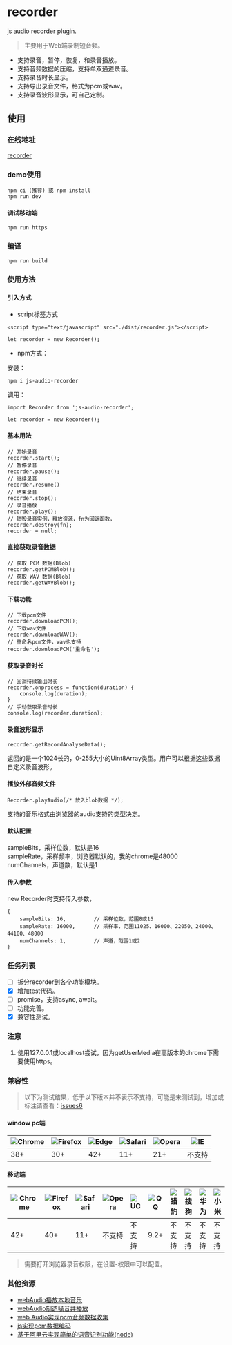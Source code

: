 # recorder
js audio recorder plugin.

> 主要用于Web端录制短音频。

+ 支持录音，暂停，恢复，和录音播放。
+ 支持音频数据的压缩，支持单双通道录音。
+ 支持录音时长显示。
+ 支持导出录音文件，格式为pcm或wav。
+ 支持录音波形显示，可自己定制。

## 使用
### 在线地址
[recorder](https://www.zhuyuntao.com/2019/06/18/recorder/)

### demo使用
```
npm ci (推荐) 或 npm install
npm run dev
```

#### 调试移动端
```
npm run https
```

### 编译
```
npm run build
```

### 使用方法
#### 引入方式
+ script标签方式

```
<script type="text/javascript" src="./dist/recorder.js"></script>

let recorder = new Recorder();
```
+ npm方式：

安装：
```
npm i js-audio-recorder
```
调用：
```
import Recorder from 'js-audio-recorder';

let recorder = new Recorder();
```

#### 基本用法
```
// 开始录音
recorder.start();
// 暂停录音
recorder.pause();
// 继续录音
recorder.resume()
// 结束录音
recorder.stop();
// 录音播放
recorder.play();
// 销毁录音实例，释放资源，fn为回调函数，
recorder.destroy(fn);
recorder = null;
```

#### 直接获取录音数据
```
// 获取 PCM 数据(Blob)
recorder.getPCMBlob();
// 获取 WAV 数据(Blob)
recorder.getWAVBlob();
```

#### 下载功能
```
// 下载pcm文件
recorder.downloadPCM();
// 下载wav文件
recorder.downloadWAV();
// 重命名pcm文件，wav也支持
recorder.downloadPCM('重命名');
```

#### 获取录音时长
```
// 回调持续输出时长
recorder.onprocess = function(duration) {
    console.log(duration);
}
// 手动获取录音时长
console.log(recorder.duration);
```

#### 录音波形显示
```
recorder.getRecordAnalyseData();
```
返回的是一个1024长的，0-255大小的Uint8Array类型。用户可以根据这些数据自定义录音波形。

#### 播放外部音频文件
```
Recorder.playAudio(/* 放入blob数据 */);
```
支持的音乐格式由浏览器的audio支持的类型决定。

#### 默认配置
sampleBits，采样位数，默认是16  
sampleRate，采样频率，浏览器默认的，我的chrome是48000  
numChannels，声道数，默认是1  

#### 传入参数
new Recorder时支持传入参数，
```
{
    sampleBits: 16,         // 采样位数，范围8或16
    sampleRate: 16000,      // 采样率，范围11025、16000、22050、24000、44100、48000
    numChannels: 1,         // 声道，范围1或2
}
```

### 任务列表
- [ ] 拆分recorder到各个功能模块。
- [x] 增加test代码。
- [ ] promise，支持async, await。
- [ ] 功能完善。
- [x] 兼容性测试。

### 注意

1. 使用127.0.0.1或localhost尝试，因为getUserMedia在高版本的chrome下需要使用https。

### 兼容性

> 以下为测试结果，低于以下版本并不表示不支持，可能是未测试到，增加或标注请查看：[issues6](https://github.com/2fps/recorder/issues/6)

#### window pc端
|  ![Chrome](https://cdnjs.cloudflare.com/ajax/libs/browser-logos/51.0.17/archive/chrome_12-48/chrome_12-48_32x32.png)   |  ![Firefox](https://cdnjs.cloudflare.com/ajax/libs/browser-logos/51.0.17/archive/firefox_23-56/firefox_23-56_32x32.png)  |  ![Edge](https://cdnjs.cloudflare.com/ajax/libs/browser-logos/51.0.17/edge/edge_32x32.png)  |  ![Safari](https://cdnjs.cloudflare.com/ajax/libs/browser-logos/51.0.17/safari/safari_32x32.png)  | ![Opera](https://cdnjs.cloudflare.com/ajax/libs/browser-logos/51.0.17/archive/opera_15-32/opera_15-32_32x32.png) |  ![IE](https://cdnjs.cloudflare.com/ajax/libs/browser-logos/51.0.17/archive/internet-explorer_6/internet-explorer_6_32x32.png)  |
|  ----  | ---- | ---- | ---- | ---- | ---- |
| 38+ | 30+ | 42+ | 11+ | 21+ | 不支持 |

#### 移动端
| ![Chrome](https://cdnjs.cloudflare.com/ajax/libs/browser-logos/51.0.17/archive/chrome_12-48/chrome_12-48_32x32.png) | ![Firefox](https://cdnjs.cloudflare.com/ajax/libs/browser-logos/51.0.17/archive/firefox_23-56/firefox_23-56_32x32.png) | ![Safari](https://cdnjs.cloudflare.com/ajax/libs/browser-logos/51.0.17/safari-ios/safari-ios_32x32.png) | ![Opera](https://cdnjs.cloudflare.com/ajax/libs/browser-logos/51.0.17/archive/opera_15-32/opera_15-32_32x32.png) | ![UC](https://cdnjs.cloudflare.com/ajax/libs/browser-logos/51.0.17/archive/uc/uc_32x32.png) | ![QQ](https://cdnjs.cloudflare.com/ajax/libs/browser-logos/51.0.17/archive/qq_2/qq_2_32x32.png) | ![猎豹](https://cdnjs.cloudflare.com/ajax/libs/browser-logos/51.0.17/archive/cheetah/cheetah_32x32.png) | ![搜狗]() | ![华为]() | ![小米]() |
| ---- | ---- | ---- | ---- | ---- | ---- | ---- | ---- | ---- | ---- |
| 42+ | 40+ | 11+ | 不支持 | 不支持 | 9.2+ | 不支持 | 不支持 | 不支持 | 不支持 |

> 需要打开浏览器录音权限，在设置-权限中可以配置。

### 其他资源

+ [webAudio播放本地音乐](https://github.com/2fps/demo/tree/master/view/2019/04/webAudio%E6%92%AD%E6%94%BE%E6%9C%AC%E5%9C%B0%E9%9F%B3%E4%B9%90)
+ [webAudio制造噪音并播放](https://github.com/2fps/demo/tree/master/view/2019/04/webAudio%E5%88%B6%E9%80%A0%E5%99%AA%E9%9F%B3%E5%B9%B6%E6%92%AD%E6%94%BE)
+ [web Audio实现pcm音频数据收集](https://github.com/2fps/demo/tree/master/view/2019/04/webAudio%E5%AE%9E%E7%8E%B0pcm%E9%9F%B3%E9%A2%91%E6%95%B0%E6%8D%AE%E6%94%B6%E9%9B%86)
+ [js实现pcm数据编码](https://github.com/2fps/demo/tree/master/view/2019/04/js%E5%AE%9E%E7%8E%B0pcm%E6%95%B0%E6%8D%AE%E7%BC%96%E7%A0%81)
+ [基于阿里云实现简单的语音识别功能(node)](https://github.com/2fps/demo/tree/master/view/2019/01/%E5%9F%BA%E4%BA%8E%E9%98%BF%E9%87%8C%E4%BA%91%E5%AE%9E%E7%8E%B0%E7%AE%80%E5%8D%95%E7%9A%84%E8%AF%AD%E9%9F%B3%E8%AF%86%E5%88%AB%E5%8A%9F%E8%83%BD(node))
